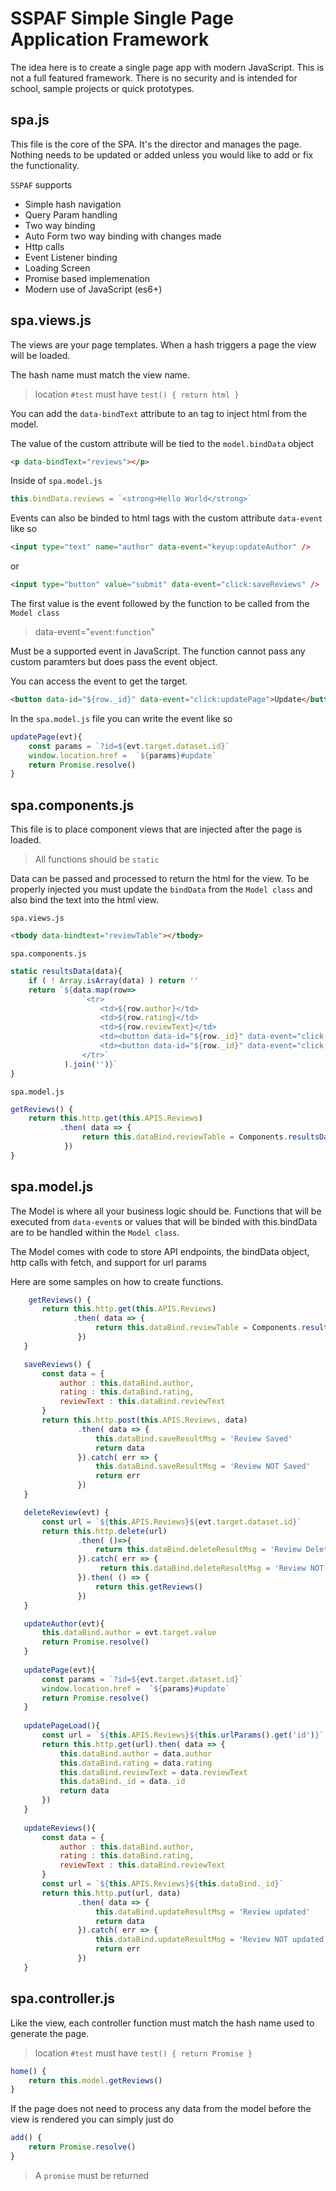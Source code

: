 # SSPAF Simple Single Page Application Framework

The idea here is to create a single page app with modern JavaScript.  This is not a full featured framework.  There is no security and is intended for school, sample projects or quick prototypes.

## spa.js

This file is the core of the SPA.  It's the director and manages the page.  Nothing needs to be updated or added unless you would like to add or fix the functionality.

`SSPAF` supports

- Simple hash navigation
- Query Param handling
- Two way binding
- Auto Form two way binding with changes made
- Http calls
- Event Listener binding
- Loading Screen
- Promise based implemenation
- Modern use of JavaScript (es6+)


## spa.views.js

The views are your page templates.  When a hash triggers a page the view will be loaded.

The hash name must match the view name.

> location `#test` must have `test() { return html }`

You can add the `data-bindText` attribute to an tag to inject html from the model.

The value of the custom attribute will be tied to the `model.bindData` object

```html
<p data-bindText="reviews"></p>
```
Inside of `spa.model.js`
```js
this.bindData.reviews = `<strong>Hello World</strong>`
```

Events can also be binded to html tags with the custom attribute `data-event` like so

```html
<input type="text" name="author" data-event="keyup:updateAuthor" />
```
or 
```html
<input type="button" value="submit" data-event="click:saveReviews" />
```

The first value is the event followed by the function to be called from the `Model class`

> data-event="`event`:`function`"

Must be a supported event in JavaScript. The function cannot pass any custom paramters but does pass the event object.

You can access the event to get the target.

```html
<button data-id="${row._id}" data-event="click:updatePage">Update</button>
```

In the `spa.model.js` file you can write the event like so
```js
updatePage(evt){       
    const params = `?id=${evt.target.dataset.id}`       
    window.location.href =  `${params}#update` 
    return Promise.resolve()
}
```


## spa.components.js

This file is to place component views that are injected after the page is loaded.
> All functions should be `static`

Data can be passed and processed to return the html for the view.  To be properly injected you must update the `bindData` from the `Model class`
and also bind the text into the html view.

`spa.views.js`
```html
<tbody data-bindtext="reviewTable"></tbody>
```

`spa.components.js`
```js
static resultsData(data){
    if ( ! Array.isArray(data) ) return ''
    return `${data.map(row=>                                         
                `<tr>
                    <td>${row.author}</td>
                    <td>${row.rating}</td>
                    <td>${row.reviewText}</td>
                    <td><button data-id="${row._id}" data-event="click:deleteReview">Delete</button></td>
                    <td><button data-id="${row._id}" data-event="click:updatePage">Update</button></td>
                </tr>`
            ).join('')}`
}
```

`spa.model.js`
```js
getReviews() {
    return this.http.get(this.APIS.Reviews)
           .then( data => {
                return this.dataBind.reviewTable = Components.resultsData(data) 
            })                       
}
```


## spa.model.js

The Model is where all your business logic should be. Functions that will be executed from `data-event`s or values that will be binded 
with this.bindData are to be handled within the `Model class`.

The Model comes with code to store API endpoints, the bindData object, http calls with fetch, and support for url params

Here are some samples on how to create functions.

```js
    getReviews() {
       return this.http.get(this.APIS.Reviews)
              .then( data => {
                   return this.dataBind.reviewTable = Components.resultsData(data) 
               })                       
   }

   saveReviews() {
       const data = {
           author : this.dataBind.author,
           rating : this.dataBind.rating,
           reviewText : this.dataBind.reviewText
       }                    
       return this.http.post(this.APIS.Reviews, data)
               .then( data => {
                   this.dataBind.saveResultMsg = 'Review Saved'
                   return data
               }).catch( err => {
                   this.dataBind.saveResultMsg = 'Review NOT Saved'   
                   return err
               })                   
   }

   deleteReview(evt) {
       const url = `${this.APIS.Reviews}${evt.target.dataset.id}`
       return this.http.delete(url)
               .then( ()=>{
                   return this.dataBind.deleteResultMsg = 'Review Deleted'                                
               }).catch( err => {
                    return this.dataBind.deleteResultMsg = 'Review NOT Deleted'                                 
               }).then( () => {
                   return this.getReviews()
               })
   }

   updateAuthor(evt){
       this.dataBind.author = evt.target.value
       return Promise.resolve()
   }
   
   updatePage(evt){       
       const params = `?id=${evt.target.dataset.id}`       
       window.location.href =  `${params}#update` 
       return Promise.resolve()
   }
   
   updatePageLoad(){
       const url = `${this.APIS.Reviews}${this.urlParams().get('id')}`
       return this.http.get(url).then( data => {           
           this.dataBind.author = data.author
           this.dataBind.rating = data.rating
           this.dataBind.reviewText = data.reviewText
           this.dataBind._id = data._id
           return data
       })       
   }
   
   updateReviews(){
       const data = {
           author : this.dataBind.author,
           rating : this.dataBind.rating,
           reviewText : this.dataBind.reviewText
       }  
       const url = `${this.APIS.Reviews}${this.dataBind._id}`
       return this.http.put(url, data)
               .then( data => {
                   this.dataBind.updateResultMsg = 'Review updated'
                   return data
               }).catch( err => {
                   this.dataBind.updateResultMsg = 'Review NOT updated'   
                   return err
               })  
   }
```

## spa.controller.js

Like the view, each controller function must match the hash name used to generate the page.

> location `#test` must have `test() { return Promise }`

```js
home() {
    return this.model.getReviews()
}
```

If the page does not need to process any data from the model before the view is rendered you can simply just do

```js
add() {                   
    return Promise.resolve()
}
``` 

> A `promise` must be returned